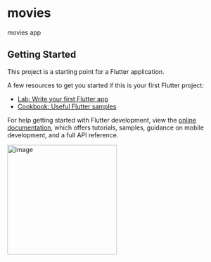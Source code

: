 # movies

movies app

## Getting Started

This project is a starting point for a Flutter application.

A few resources to get you started if this is your first Flutter project:

- [Lab: Write your first Flutter app](https://docs.flutter.dev/get-started/codelab)
- [Cookbook: Useful Flutter samples](https://docs.flutter.dev/cookbook)

For help getting started with Flutter development, view the
[online documentation](https://docs.flutter.dev/), which offers tutorials,
samples, guidance on mobile development, and a full API reference.

<img width="249" alt="image" src="https://user-images.githubusercontent.com/59375493/204413724-a67ee06b-8f5b-4de6-b788-5397803667bd.png">
